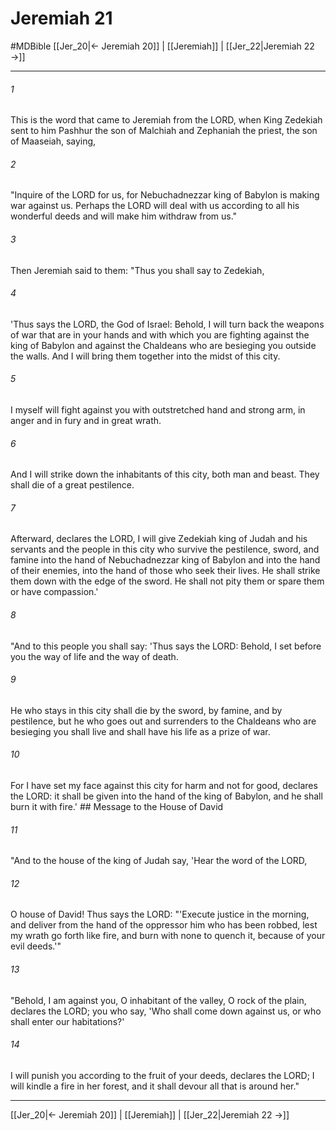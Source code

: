 # Jeremiah 21
#MDBible
[[Jer_20|← Jeremiah 20]] | [[Jeremiah]] | [[Jer_22|Jeremiah 22 →]]

***

###### 1 
This is the word that came to Jeremiah from the LORD, when King Zedekiah sent to him Pashhur the son of Malchiah and Zephaniah the priest, the son of Maaseiah, saying, 

###### 2 
"Inquire of the LORD for us, for Nebuchadnezzar king of Babylon is making war against us. Perhaps the LORD will deal with us according to all his wonderful deeds and will make him withdraw from us." 

###### 3 
Then Jeremiah said to them: "Thus you shall say to Zedekiah, 

###### 4 
'Thus says the LORD, the God of Israel: Behold, I will turn back the weapons of war that are in your hands and with which you are fighting against the king of Babylon and against the Chaldeans who are besieging you outside the walls. And I will bring them together into the midst of this city. 

###### 5 
I myself will fight against you with outstretched hand and strong arm, in anger and in fury and in great wrath. 

###### 6 
And I will strike down the inhabitants of this city, both man and beast. They shall die of a great pestilence. 

###### 7 
Afterward, declares the LORD, I will give Zedekiah king of Judah and his servants and the people in this city who survive the pestilence, sword, and famine into the hand of Nebuchadnezzar king of Babylon and into the hand of their enemies, into the hand of those who seek their lives. He shall strike them down with the edge of the sword. He shall not pity them or spare them or have compassion.' 

###### 8 
"And to this people you shall say: 'Thus says the LORD: Behold, I set before you the way of life and the way of death. 

###### 9 
He who stays in this city shall die by the sword, by famine, and by pestilence, but he who goes out and surrenders to the Chaldeans who are besieging you shall live and shall have his life as a prize of war. 

###### 10 
For I have set my face against this city for harm and not for good, declares the LORD: it shall be given into the hand of the king of Babylon, and he shall burn it with fire.' ## Message to the House of David 

###### 11 
"And to the house of the king of Judah say, 'Hear the word of the LORD, 

###### 12 
O house of David! Thus says the LORD: "'Execute justice in the morning, and deliver from the hand of the oppressor him who has been robbed, lest my wrath go forth like fire, and burn with none to quench it, because of your evil deeds.'" 

###### 13 
"Behold, I am against you, O inhabitant of the valley, O rock of the plain, declares the LORD; you who say, 'Who shall come down against us, or who shall enter our habitations?' 

###### 14 
I will punish you according to the fruit of your deeds, declares the LORD; I will kindle a fire in her forest, and it shall devour all that is around her." 

***

[[Jer_20|← Jeremiah 20]] | [[Jeremiah]] | [[Jer_22|Jeremiah 22 →]]
